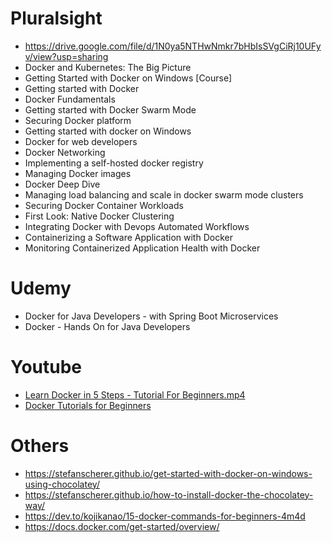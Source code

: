 # Pluralsight
* https://drive.google.com/file/d/1N0ya5NTHwNmkr7bHbIsSVgCiRj10UFyv/view?usp=sharing
* Docker and Kubernetes: The Big Picture
* Getting Started with Docker on Windows [Course]
* Getting started with Docker
* Docker Fundamentals
* Getting started with Docker Swarm Mode
* Securing Docker platform
* Getting started with docker on Windows
* Docker for web developers
* Docker Networking
* Implementing a self-hosted docker registry
* Managing Docker images
* Docker Deep Dive
* Managing load balancing and scale in docker swarm mode clusters
* Securing Docker Container Workloads
* First Look: Native Docker Clustering
* Integrating Docker with Devops Automated Workflows
* Containerizing a Software Application with Docker
* Monitoring Containerized Application Health with Docker

# Udemy
* Docker for Java Developers - with Spring Boot Microservices
* Docker - Hands On for Java Developers

# Youtube
* [Learn Docker in 5 Steps - Tutorial For Beginners.mp4](https://www.youtube.com/watch?v=Rt5G5Gj7RP0&feature=youtu.be&ab_channel=in28minutesCloud%2CDevOpsandMicroservices)
* [Docker Tutorials for Beginners](https://www.youtube.com/watch?v=RppfZGuLsmA)

# Others
* https://stefanscherer.github.io/get-started-with-docker-on-windows-using-chocolatey/
* https://stefanscherer.github.io/how-to-install-docker-the-chocolatey-way/
* https://dev.to/kojikanao/15-docker-commands-for-beginners-4m4d
* https://docs.docker.com/get-started/overview/
